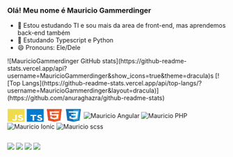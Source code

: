### Olá! Meu nome é Mauricio Gammerdinger

- 🔭 Estou estudando TI e sou mais da area de front-end, mas aprendemos back-end também
- 🌱 Estudando Typescript e Python
- 😄 Pronouns:  Ele/Dele

<div height="1000px">
   ![MauricioGammerdinger GitHub stats](https://github-readme-stats.vercel.app/api?username=MauricioGammerdinger&show_icons=true&theme=dracula)s
  [![Top Langs](https://github-readme-stats.vercel.app/api/top-langs/?username=MauricioGammerdinger&layout=dracula)](https://github.com/anuraghazra/github-readme-stats)
</div>

<div style="display: inline_block"><br>
  <img align="center" alt="Mauricio-Js" height="30" width="40" src="https://raw.githubusercontent.com/devicons/devicon/master/icons/javascript/javascript-plain.svg">
  <img align="center" alt="Mauricio-Ts" height="30" width="40" src="https://raw.githubusercontent.com/devicons/devicon/master/icons/typescript/typescript-plain.svg">
  <img align="center" alt="Mauricio-HTML" height="30" width="40" src="https://raw.githubusercontent.com/devicons/devicon/master/icons/html5/html5-original.svg">
  <img align="center" alt="Mauricio-CSS" height="30" width="40" src="https://raw.githubusercontent.com/devicons/devicon/master/icons/css3/css3-original.svg">
  <img align="center" alt="Mauricio Angular "height="30" width="100" src="https://img.shields.io/badge/Angular-DD0031?style=for-the-badge&logo=angular&logoColor=white"> 
  <img align="center" alt="Mauricio PHP "height="30" width="100" src="https://img.shields.io/badge/PHP-777BB4?style=for-the-badge&logo=php&logoColor=white">
  <img align="center" alt="Mauricio Ionic "height="30" width="40" src="https://images.sftcdn.net/images/t_app-icon-m/p/f7050504-9e2c-4da0-985d-237f160ef67e/4178968722/ionic-xxv7lLvp_400x400.jpg">   
  <img align="center" alt="Mauricio scss "height="30" width="40" src="https://sass-lang.com/assets/img/styleguide/seal-color.png">  
          
</div>
  
  ##
 
<div> 
  <a href="https://instagram.com/mauriciogammerdinger" target="_blank"><img src="https://img.shields.io/badge/-Instagram-%23E4405F?style=for-the-badge&logo=instagram&logoColor=white" target="_blank"></a>
 <a href="https://discord.gg/375743519421235203" target="_blank"><img src="https://img.shields.io/badge/Discord-7289DA?style=for-the-badge&logo=discord&logoColor=white" target="_blank"></a> 
  <a href = "mailto:mauricio.contact10@gmail.com"><img src="https://img.shields.io/badge/-Gmail-%23333?style=for-the-badge&logo=gmail&logoColor=white" target="_blank"></a>
   <a href="https://www.linkedin.com/in/mauricio-silva-608547287/" target="_blank"><img src="https://img.shields.io/badge/-LinkedIn-%230077B5?style=for-the-badge&logo=linkedin&logoColor=white" target="_blank"></a> 
  
</div>
